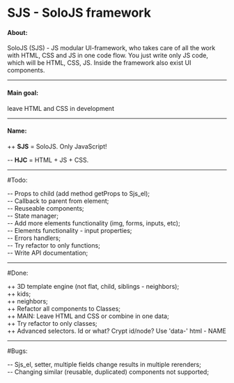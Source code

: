 # SJS - SoloJS framework
#### About:
SoloJS (SJS) - JS modular UI-framework, who takes care of all the work with HTML, CSS and JS in one code flow. 
You just write only JS code, which will be HTML, CSS, JS. Inside the framework also exist UI components.
___

#### Main goal:
leave HTML and CSS in development <br>
___

#### Name:
++ **SJS** = SoloJS. Only JavaScript! <br>

-- **HJC** = HTML + JS + CSS. <br>

___

#Todo: <br>

-- Props to child (add method getProps to Sjs_el); <br>
-- Callback to parent from element; <br>
-- Reuseable components; <br>
-- State manager; <br>
-- Add more elements functionality (img, forms, inputs, etc); <br>
-- Elements functionality - input properties; <br>
-- Errors handlers; <br>
-- Try refactor to only functions; <br>
-- Write API documentation; <br>

___

#Done: <br>

++ 3D template engine (not flat, child, siblings - neighbors); <br>
    ++ kids; <br>
    ++ neighbors; <br>
++ Refactor all components to Classes; <br>
++ MAIN: Leave HTML and CSS or combine in one data; <br>
++ Try refactor to only classes; <br>
++ Advanced selectors. Id or what? Crypt id/node? Use 'data-' html - NAME <br>

___

#Bugs: <br>

-- Sjs_el, setter, multiple fields change results in multiple rerenders; <br>
-- Changing similar (reusable, duplicated) components not supported; <br>

